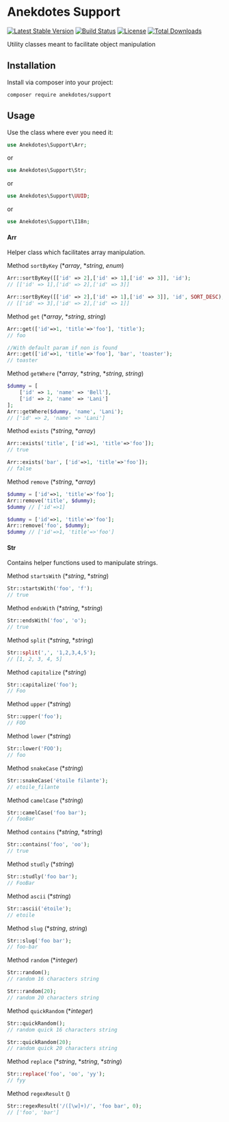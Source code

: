 # Anekdotes Support

[![Latest Stable Version](https://poser.pugx.org/anekdotes/support/v/stable)](https://packagist.org/packages/anekdotes/support)
[![Build Status](https://travis-ci.org/anekdotes/support.svg?branch=master)](https://travis-ci.org/anekdotes/support)
[![License](https://poser.pugx.org/anekdotes/support/license)](https://packagist.org/packages/anekdotes/support)
[![Total Downloads](https://poser.pugx.org/anekdotes/support/downloads)](https://packagist.org/packages/anekdotes/support)

Utility classes meant to facilitate object manipulation

## Installation

Install via composer into your project:

```
composer require anekdotes/support
```

## Usage

Use the class where ever you need it:

```php
use Anekdotes\Support\Arr;
```

or

```php
use Anekdotes\Support\Str;
```

or

```php
use Anekdotes\Support\UUID;
```

or

```php
use Anekdotes\Support\I18n;
```

#### Arr

Helper class which facilitates array manipulation.

Method `sortByKey` (*_array_, *_string_, _enum_)

```php
Arr::sortByKey([['id' => 2],['id' => 1],['id' => 3]], 'id');
// [['id' => 1],['id' => 2],['id' => 3]]

Arr::sortByKey([['id' => 2],['id' => 1],['id' => 3]], 'id', SORT_DESC);
// [['id' => 3],['id' => 2],['id' => 1]]
```

Method `get` (*_array_, *_string_, _string_)

```php
Arr::get(['id'=>1, 'title'=>'foo'], 'title');
// foo

//With default param if non is found
Arr::get(['id'=>1, 'title'=>'foo'], 'bar', 'toaster');
// toaster
```

Method `getWhere` (*_array_, *_string_, *_string_, _string_)

```php
$dummy = [
    ['id' => 1, 'name' => 'Bell'],
    ['id' => 2, 'name' => 'Lani']
];
Arr::getWhere($dummy, 'name', 'Lani');
// ['id' => 2, 'name' => 'Lani']
```

Method `exists` (*_string_, *_array_)

```php
Arr::exists('title', ['id'=>1, 'title'=>'foo']);
// true

Arr::exists('bar', ['id'=>1, 'title'=>'foo']);
// false
```

Method `remove` (*_string_, *_array_)

```php
$dummy = ['id'=>1, 'title'=>'foo'];
Arr::remove('title', $dummy);
$dummy // ['id'=>1]

$dummy = ['id'=>1, 'title'=>'foo'];
Arr::remove('foo', $dummy);
$dummy // ['id'=>1, 'title'=>'foo']
```

#### Str

Contains helper functions used to manipulate strings.

Method  `startsWith` (*_string_, *_string_)

```php
Str::startsWith('foo', 'f');
// true
```

Method  `endsWith` (*_string_, *_string_)

```php
Str::endsWith('foo', 'o');
// true
```

Method  `split` (*_string_, *_string_)

```php
Str::split(',', '1,2,3,4,5');
// [1, 2, 3, 4, 5]
```

Method  `capitalize` (*_string_)

```php
Str::capitalize('foo');
// Foo
```

Method  `upper` (*_string_)

```php
Str::upper('foo');
// FOO
```

Method  `lower` (*_string_)

```php
Str::lower('FOO');
// foo
```

Method  `snakeCase` (*_string_)

```php
Str::snakeCase('étoile filante');
// etoile_filante
```

Method  `camelCase` (*_string_)

```php
Str::camelCase('foo bar');
// fooBar
```

Method  `contains` (*_string_, *_string_)

```php
Str::contains('foo', 'oo');
// true
```

Method  `studly` (*_string_)

```php
Str::studly('foo bar');
// FooBar
```

Method  `ascii` (*_string_)

```php
Str::ascii('étoile');
// etoile
```

Method  `slug` (*_string_, _string_)

```php
Str::slug('foo bar');
// foo-bar
```

Method  `random` (*_integer_)

```php
Str::random();
// random 16 characters string

Str::random(20);
// random 20 characters string
```

Method  `quickRandom` (*_integer_)

```php
Str::quickRandom();
// random quick 16 characters string

Str::quickRandom(20);
// random quick 20 characters string
```

Method  `replace` (*_string_, *_string_, *_string_)

```php
Str::replace('foo', 'oo', 'yy');
// fyy
```

Method  `regexResult` ()

```php
Str::regexResult('/([\w]+)/', 'foo bar', 0);
// ['foo', 'bar']
```
